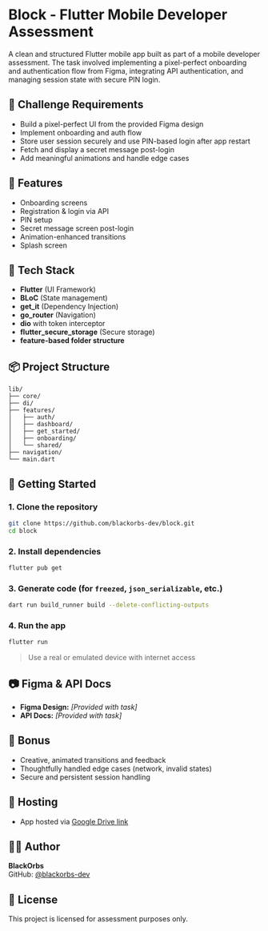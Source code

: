 # Block - Flutter Mobile Developer Assessment

A clean and structured Flutter mobile app built as part of a mobile developer assessment. The task involved implementing a pixel-perfect onboarding and authentication flow from Figma, integrating API authentication, and managing session state with secure PIN login.

## 📝 Challenge Requirements

- Build a pixel-perfect UI from the provided Figma design
- Implement onboarding and auth flow
- Store user session securely and use PIN-based login after app restart
- Fetch and display a secret message post-login
- Add meaningful animations and handle edge cases

## 🚀 Features

- Onboarding screens
- Registration & login via API
- PIN setup
- Secret message screen post-login
- Animation-enhanced transitions
- Splash screen

## 🔧 Tech Stack

- **Flutter** (UI Framework)
- **BLoC** (State management)
- **get_it** (Dependency Injection)
- **go_router** (Navigation)
- **dio** with token interceptor
- **flutter_secure_storage** (Secure storage)
- **feature-based folder structure**

## 📦 Project Structure

```
lib/
├── core/
├── di/
├── features/
│   ├── auth/
│   ├── dashboard/
│   ├── get_started/
│   ├── onboarding/
│   └── shared/
├── navigation/
└── main.dart
```

## 📲 Getting Started

### 1. Clone the repository
```bash
git clone https://github.com/blackorbs-dev/block.git
cd block
```

### 2. Install dependencies
```bash
flutter pub get
```

### 3. Generate code (for `freezed`, `json_serializable`, etc.)
```bash
dart run build_runner build --delete-conflicting-outputs
```

### 4. Run the app
```bash
flutter run
```

> Use a real or emulated device with internet access

## 📷 Figma & API Docs

- **Figma Design:** _[Provided with task]_
- **API Docs:** _[Provided with task]_

## 🎁 Bonus

- Creative, animated transitions and feedback
- Thoughtfully handled edge cases (network, invalid states)
- Secure and persistent session handling

## 📌 Hosting

- App hosted via [Google Drive link](https://drive.google.com/file/d/1P6ZjbpVGA4p-orzU4f680H78eOy_UJW1/view?usp=drivesdk)

## 🧑‍💻 Author

**BlackOrbs**  
GitHub: [@blackorbs-dev](https://github.com/blackorbs-dev)

## 🪪 License

This project is licensed for assessment purposes only.
